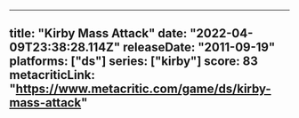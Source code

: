
---
title: "Kirby Mass Attack"
date: "2022-04-09T23:38:28.114Z"
releaseDate: "2011-09-19"
platforms: ["ds"]
series: ["kirby"]
score: 83
metacriticLink: "https://www.metacritic.com/game/ds/kirby-mass-attack"
---
